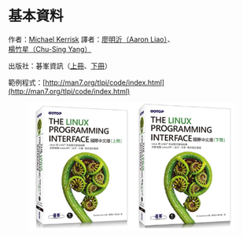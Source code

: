 # 基本資料

作者：[Michael Kerrisk](https://man7.org/) 譯者：[廖明沂（Aaron Liao）](https://www.linkedin.com/in/aaron-liao-bb50b6147/)、[楊竹星（Chu-Sing Yang）](https://www.itlab.ee.ncku.edu.tw/csyang/professor.html)

出版社：碁峯資訊（[上冊](http://books.gotop.com.tw/v\_AXP015800)、[下冊](http://books.gotop.com.tw/v\_AXP015900)）

範例程式：[http://man7.org/tlpi/code/index.html](http://man7.org/tlpi/code/index.html)

<figure><img src=".gitbook/assets/EmbeddedImage.png" alt=""><figcaption></figcaption></figure>
